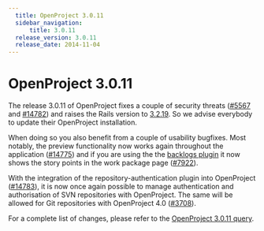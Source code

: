 ```yaml
---
  title: OpenProject 3.0.11
  sidebar_navigation:
      title: 3.0.11
  release_version: 3.0.11
  release_date: 2014-11-04
---
```



# OpenProject 3.0.11

The release 3.0.11 of OpenProject fixes a couple of security threats
([\#5567](https://community.openproject.org/work_packages/5567 "[security] fixed back url verification (closed)")
and
[\#14782](https://community.openproject.org/work_packages/14782 "Disable redirection to a different subdirectory after login (closed)"))
and raises the Rails version to
[3.2.19](http://weblog.rubyonrails.org/2014/7/2/Rails_3_2_19_4_0_7_and_4_1_3_have_been_released/).
So we advise everybody to update their OpenProject installation.

When doing so you also benefit from a couple of usability bugfixes. Most
notably, the preview functionality now works again throughout the
application
([\#14775](https://community.openproject.org/work_packages/14775 "Preview not working for new forum messages (closed)"))
and if you are using the the [backlogs
plugin](https://github.com/finnlabs/openproject-backlogs) it now shows
the story points in the work package page
([\#7922](https://community.openproject.org/work_packages/7922 "Story Points not visible in WP Show (closed)")).

With the integration of the repository-authentication plugin into
OpenProject
([\#14783](https://community.openproject.org/work_packages/14783 "Port whole functionality of openproject-repository_authentication into the core (closed)")),
it is now once again possible to manage authentication and authorisation
of SVN repositories with OpenProject. The same will be allowed for Git
repositories with OpenProject 4.0
([\#3708](https://community.openproject.org/work_packages/3708 "Release OpenProject 4.0 (closed)")).

For a complete list of changes, please refer to the [OpenProject 3.0.11
query](https://community.openproject.org/versions/423).


